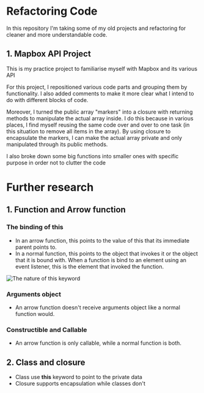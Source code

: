 # Refactoring Code
In this repository I'm taking some of my old projects and refactoring for cleaner and more understandable code.

## 1. Mapbox API Project
This is my practice project to familiarise myself with Mapbox and its various API

For this project, I repositioned various code parts and grouping them by functionality. I also added comments to make it more clear what I intend to do with different blocks of code.

Moreover, I turned the public array "markers" into a closure with returning methods to manipulate the actual array inside. I do this because in various places, I find myself reusing the same code over and over to one task (in this situation to remove all items in the array). By using closure to encapsulate the markers, I can make the actual array private and only manipulated through its public methods.

I also broke down some big functions into smaller ones with specific purpose in order not to clutter the code

# Further research

## 1. Function and Arrow function
### The binding of **this**
- In an arrow function, this points to the value of this that its immediate parent points to.
- In a normal function, this points to the object that invokes it or the object that it is bound with. When a function is bind to an element using an event listener, this is the element that invoked the function.

![The nature of this keyword](https://res.cloudinary.com/practicaldev/image/fetch/s--kkP9aMfp--/c_limit%2Cf_auto%2Cfl_progressive%2Cq_auto%2Cw_880/https://thepracticaldev.s3.amazonaws.com/i/jenuvv92wga4zgbq4u2g.png)

### Arguments object
- An arrow function doesn't receive arguments object like a normal function would.

### Constructible and Callable
- An arrow function is only callable, while a normal function is both.

## 2. Class and closure
- Class use **this** keyword to point to the private data
- Closure supports encapsulation while classes don't


